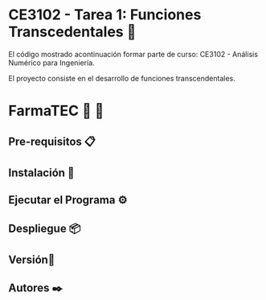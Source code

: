 # CE3102 - Tarea 1: Funciones Transcedentales 🚀

El código mostrado acontinuación formar parte de curso: CE3102 - Análisis Numérico para Ingeniería.

El proyecto consiste en el desarrollo de funciones transcendentales.

# FarmaTEC 💊 💉

## Pre-requisitos 📋

## Instalación 🔧

## Ejecutar el Programa ⚙️

## Despliegue 📦

## Versión📌

## Autores ✒️
